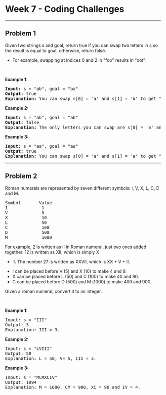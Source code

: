 # Week 7 - Coding Challenges

---

## Problem 1

Given two strings s and goal, return true if you can swap two letters in s so the result is equal to goal, otherwise,
return false.

- For example, swapping at indices 0 and 2 in "foo" results in "oof".

<br>

**Example 1:**

<pre>
<b>Input:</b> s = "ab", goal = "ba"
<b>Output:</b> true
<b>Explanation:</b> You can swap s[0] = 'a' and s[1] = 'b' to get "ba", which is equal to goal.
</pre>

**Example 2:**

<pre>
<b>Input:</b> s = "ab", goal = "ab"
<b>Output:</b> false
<b>Explanation:</b> The only letters you can swap are s[0] = 'a' and s[1] = 'b', which results in "ba" != goal.
</pre>

**Example 3:**

<pre>
<b>Input:</b> s = "aa", goal = "aa"
<b>Output:</b> true
<b>Explanation:</b> You can swap s[0] = 'a' and s[1] = 'a' to get "aa", which is equal to goal.
</pre>

---

## Problem 2

Roman numerals are represented by seven different symbols: I, V, X, L, C, D and M.

<pre>
Symbol       Value
I             1
V             5
X             10
L             50
C             100
D             500
M             1000
</pre>

For example, 2 is written as II in Roman numeral, just two ones added together. 12 is written as XII, which is simply X
+ II. The number 27 is written as XXVII, which is XX + V + II.

- I can be placed before V (5) and X (10) to make 4 and 9.
- X can be placed before L (50) and C (100) to make 40 and 90.
- C can be placed before D (500) and M (1000) to make 400 and 900.

Given a roman numeral, convert it to an integer.

<br>

**Example 1:**

<pre>
Input: s = "III"
Output: 3
Explanation: III = 3.
</pre>

**Example 2:**

<pre>
Input: s = "LVIII"
Output: 58
Explanation: L = 50, V= 5, III = 3.
</pre>

**Example 3:**

<pre>
Input: s = "MCMXCIV"
Output: 1994
Explanation: M = 1000, CM = 900, XC = 90 and IV = 4.
</pre>
